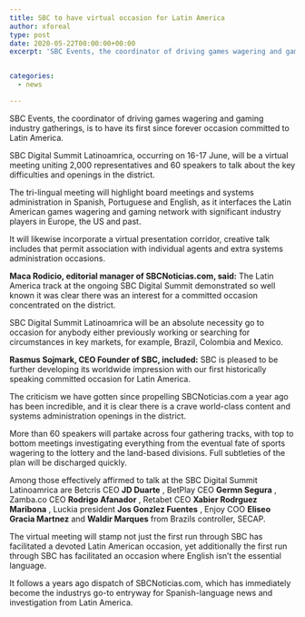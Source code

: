 ```yaml
---
title: SBC to have virtual occasion for Latin America
author: xforeal 
type: post
date: 2020-05-22T00:00:00+00:00
excerpt: 'SBC Events, the coordinator of driving games wagering and gaming industry meetings, is to have its first since forever occasion committed to Latin America '


categories:
  - news

---
```

<span style="font-weight: 400;">SBC Events, the coordinator of driving games wagering and gaming industry gatherings, is to have its first since forever occasion committed to Latin America. </span>

<span style="font-weight: 400;">SBC Digital Summit Latinoamrica, occurring on 16-17 June, will be a virtual meeting uniting 2,000 representatives and 60 speakers to talk about the key difficulties and openings in the district. </span>

<span style="font-weight: 400;">The tri-lingual meeting will highlight board meetings and systems administration in Spanish, Portuguese and English, as it interfaces the Latin American games wagering and gaming network with significant industry players in Europe, the US and past. </span>

<span style="font-weight: 400;">It will likewise incorporate a virtual presentation corridor, creative talk includes that permit association with individual agents and extra systems administration occasions. </span>

**Maca Rodicio, editorial manager of SBCNoticias.com, said:**  <span style="font-weight: 400;">The Latin America track at the ongoing SBC Digital Summit demonstrated so well known it was clear there was an interest for a committed occasion concentrated on the district. </span>

<span style="font-weight: 400;">SBC Digital Summit Latinoamrica will be an absolute necessity go to occasion for anybody either previously working or searching for circumstances in key markets, for example, Brazil, Colombia and Mexico. </span>

**Rasmus Sojmark, CEO Founder of SBC, included:**  <span style="font-weight: 400;">SBC is pleased to be further developing its worldwide impression with our first historically speaking committed occasion for Latin America. </span>

<span style="font-weight: 400;">The criticism we have gotten since propelling SBCNoticias.com a year ago has been incredible, and it is clear there is a crave world-class content and systems administration openings in the district. </span>

<span style="font-weight: 400;">More than 60 speakers will partake across four gathering tracks, with top to bottom meetings investigating everything from the eventual fate of sports wagering to the lottery and the land-based divisions. Full subtleties of the plan will be discharged quickly. </span>

<span style="font-weight: 400;">Among those effectively affirmed to talk at the SBC Digital Summit Latinoamrica are Betcris CEO </span>**JD Duarte** <span style="font-weight: 400;">, BetPlay CEO </span>**Germn Segura** <span style="font-weight: 400;">, Zamba.co CEO </span>**Rodrigo Afanador** <span style="font-weight: 400;">, Retabet CEO </span>**Xabier Rodrguez Maribona** <span style="font-weight: 400;">, Luckia president </span>**Jos Gonzlez Fuentes** <span style="font-weight: 400;">, Enjoy COO </span>**Eliseo Gracia Martnez**  <span style="font-weight: 400;">and </span>**Waldir Marques**  <span style="font-weight: 400;">from Brazils controller, SECAP. </span>

<span style="font-weight: 400;">The virtual meeting will stamp not just the first run through SBC has facilitated a devoted Latin American occasion, yet additionally the first run through SBC has facilitated an occasion where English isn&#8217;t the essential language. </span>

<span style="font-weight: 400;">It follows a years ago dispatch of SBCNoticias.com, which has immediately become the industrys go-to entryway for Spanish-language news and investigation from Latin America. </span>